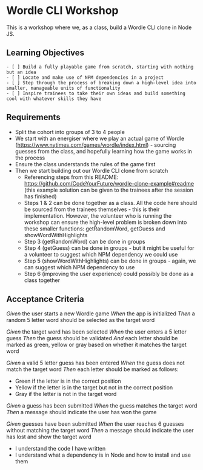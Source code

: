 # Wordle CLI Workshop

This is a workshop where we, as a class, build a Wordle CLI clone in Node JS.

## Learning Objectives

```objectives
- [ ] Build a fully playable game from scratch, starting with nothing but an idea
- [ ] Locate and make use of NPM dependencies in a project
- [ ] Step through the process of breaking down a high-level idea into smaller, manageable units of functionality
- [ ] Inspire trainees to take their own ideas and build something cool with whatever skills they have
```

## Requirements

- Split the cohort into groups of 3 to 4 people
- We start with an energiser where we play an actual game of Wordle (https://www.nytimes.com/games/wordle/index.html) - sourcing guesses from the class, and hopefully learning how the game works in the process
- Ensure the class understands the rules of the game first
- Then we start building out our Wordle CLI clone from scratch
    - Referencing steps from this README: https://github.com/CodeYourFuture/wordle-clone-example#readme (this example solution can be given to the trainees after the session has finished)
    - Steps 1 & 2 can be done together as a class. All the code here should be sourced from the trainees themselves - this is their implementation. However, the volunteer who is running the workshop can ensure the high-level problem is broken down into these smaller functions: getRandomWord, getGuess and showWordWithHighlights
    - Step 3 (getRandomWord) can be done in groups
    - Step 4 (getGuess) can be done in groups - but it might be useful for a volunteer to suggest which NPM dependency we could use
    - Step 5 (showWordWithHighlights) can be done in groups - again, we can suggest which NPM dependency to use
    - Step 6 (improving the user experience) could possibly be done as a class together

## Acceptance Criteria

_Given_ the user starts a new Wordle game
_When_ the app is initialized
_Then_ a random 5 letter word should be selected as the target word

_Given_ the target word has been selected
_When_ the user enters a 5 letter guess
_Then_ the guess should be validated
_And_ each letter should be marked as green, yellow or gray based on whether it matches the target word

_Given_ a valid 5 letter guess has been entered
_When_ the guess does not match the target word
_Then_ each letter should be marked as follows:
- Green if the letter is in the correct position
- Yellow if the letter is in the target but not in the correct position
- Gray if the letter is not in the target word

_Given_ a guess has been submitted
_When_ the guess matches the target word
_Then_ a message should indicate the user has won the game

_Given_ guesses have been submitted
_When_ the user reaches 6 guesses without matching the target word
_Then_ a message should indicate the user has lost and show the target word
- I understand the code I have written
- I understand what a dependency is in Node and how to install and use them
